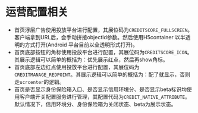 # 运营配置相关

- 首页浮层广告使用投放平台进行配置，其展位码为`CREDITSCORE_FULLSCREEN`。客户端拿到URL后，会手动拼接objectId参数。然后使用H5container 以半透明的方式打开(Android 平台目前以全透明形式打开)。
- 首页底部按钮的角标使用投放平台进行配置，其展位码为`CREDITSCORE_ICON`。
其展示逻辑可以简单的概括为：优先展示红点，然后再show角标。
- 首页底部左边红点使用投放平台进行配置，其展位码为`CREDITMANAGE_REDPOINT`。其展示逻辑可以简单的概括为：配了就显示，否则走`ucrcenter`的逻辑。
- 首页是否显示身份保险箱入口、是否显示信用环境分、是否显示beta标识均使用客户端开关配置服务进行管理，其配置代码为`CREDIT_NATIVE_ATTRIBUTE`。默认情况下，信用环境分、身份保险箱为关闭状态、beta为展示状态。
